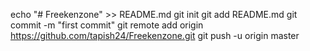 echo "# Freekenzone" >> README.md
git init
git add README.md
git commit -m "first commit"
git remote add origin https://github.com/tapish24/Freekenzone.git
git push -u origin master
                
